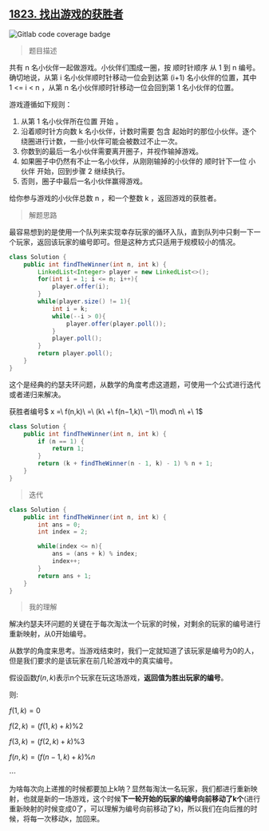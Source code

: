 ## [1823. 找出游戏的获胜者](https://leetcode.cn/problems/find-the-winner-of-the-circular-game/)

![Gitlab code coverage badge](https://img.shields.io/badge/难度-中等-yellow)

> 题目描述

共有 n 名小伙伴一起做游戏。小伙伴们围成一圈，按 顺时针顺序 从 1 到 n 编号。确切地说，从第 i 名小伙伴顺时针移动一位会到达第 (i+1) 名小伙伴的位置，其中 1 <= i < n ，从第 n 名小伙伴顺时针移动一位会回到第 1 名小伙伴的位置。

游戏遵循如下规则：

1. 从第 1 名小伙伴所在位置 开始 。
2. 沿着顺时针方向数 k 名小伙伴，计数时需要 包含 起始时的那位小伙伴。逐个绕圈进行计数，一些小伙伴可能会被数过不止一次。
3. 你数到的最后一名小伙伴需要离开圈子，并视作输掉游戏。
4. 如果圈子中仍然有不止一名小伙伴，从刚刚输掉的小伙伴的 顺时针下一位 小伙伴 开始，回到步骤 2 继续执行。
5. 否则，圈子中最后一名小伙伴赢得游戏。

给你参与游戏的小伙伴总数 n ，和一个整数 k ，返回游戏的获胜者。

> 解题思路

最容易想到的是使用一个队列来实现幸存玩家的循环入队，直到队列中只剩一下一个玩家，返回该玩家的编号即可。但是这种方式只适用于规模较小的情况。

```java
class Solution {
    public int findTheWinner(int n, int k) {
        LinkedList<Integer> player = new LinkedList<>();
        for(int i = 1; i <= n; i++){
            player.offer(i);
        }
        while(player.size() != 1){
            int i = k;
            while(--i > 0){
                player.offer(player.poll());
            }
            player.poll();
        }
        return player.poll();
    }
}
```

这个是经典的约瑟夫环问题，从数学的角度考虑这道题，可使用一个公式进行迭代或者递归来解决。

获胜者编号$ x =\ f(n,k)\ =\ (k\ +\ f(n−1,k)\ −1)\ mod\ n\ +\ 1$

```java
class Solution {
    public int findTheWinner(int n, int k) {
        if (n == 1) {
            return 1;
        }
        return (k + findTheWinner(n - 1, k) - 1) % n + 1;
    }
}
```

> 迭代

```java
class Solution {
    public int findTheWinner(int n, int k) {
        int ans = 0;
        int index = 2;

        while(index <= n){
            ans = (ans + k) % index;
            index++;
        }
        return ans + 1;
    }
}
```

> 我的理解

解决约瑟夫环问题的关键在于每次淘汰一个玩家的时候，对剩余的玩家的编号进行重新映射，从0开始编号。

从数学的角度来思考。当游戏结束时，我们一定就知道了该玩家是编号为0的人，但是我们要求的是该玩家在前几轮游戏中的真实编号。

假设函数$f(n,k)$表示n个玩家在玩这场游戏，**返回值为胜出玩家的编号**。

则:

$f(1,k) = 0$

$f(2,k) = (f(1,k)+k)\%2$

$f(3,k) = (f(2,k) + k)\%3$

$f(n,k) = (f(n-1,k) + k)\%n$

$\cdots$

为啥每次向上递推的时候都要加上k呐？显然每淘汰一名玩家，我们都进行重新映射，也就是新的一场游戏，这个时候**下一轮开始的玩家的编号向前移动了k个**(进行重新映射的时候变成0了，可以理解为编号向前移动了k)，所以我们在向后推的时候，将每一次移动k，加回来。